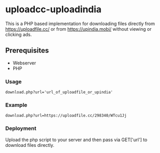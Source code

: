 # uploadcc-uploadindia
This is a PHP based implementation for downloading files directly from https://uploadfile.cc/ or from https://upindia.mobi/ without viewing or clicking ads.

## Prerequisites
* Webserver
* PHP

### Usage
```
download.php?url='url_of_uploadfile_or_upindia'
```
### Example
```
download.php?url=https://uploadfile.cc/298340/WTcu1Jj
```
### Deployment
Upload the php script to your server and then pass via GET['url'] to download files directly.
